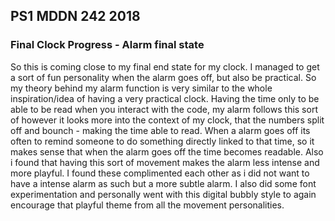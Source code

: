## PS1 MDDN 242 2018

### Final Clock Progress - Alarm final state
So this is coming close to my final end state for my clock. I managed to get a sort of fun personality when the alarm goes off, but also be practical. So my theory behind my alarm function is very similar to the whole inspiration/idea of having a very practical clock. Having the time only to be able to be read when you interact with the code, my alarm follows this sort of however it looks more into the context of my clock, that the numbers split off and bounch - making the time able to read. When a alarm goes off its often to remind someone to do something directly linked to that time, so it makes sense that when the alarm goes off the time becomes readable. Also i found that having this sort of movement makes the alarm less intense and more playful. I found these complimented each other as i did not want to have a intense alarm as such but a more subtle alarm. I also did some font experimentation and personally went with this digital bubbly style to again encourage that playful theme from all the movement personalities. 

